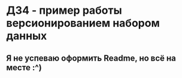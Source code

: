 # ДЗ4 - пример работы версионированием набором данных

## Я не успеваю оформить Readme, но всё на месте :^)
